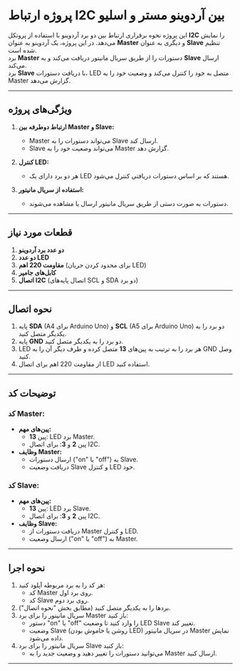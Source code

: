 # پروژه ارتباط I2C بین آردوینو مستر و اسلیو

این پروژه نحوه برقراری ارتباط بین دو برد آردوینو با استفاده از پروتکل **I2C** را نمایش می‌دهد. در این پروژه، یک آردوینو به عنوان **Master** و دیگری به عنوان **Slave** تنظیم شده است.  
برد **Master** دستورات را از طریق سریال مانیتور دریافت می‌کند و به **Slave** ارسال می‌کند.  
برد **Slave** با دریافت دستورات، LED متصل به خود را کنترل می‌کند و وضعیت خود را به Master گزارش می‌دهد.

---

## ویژگی‌های پروژه
1. **ارتباط دوطرفه بین Master و Slave:**
   - Master می‌تواند دستورات را به Slave ارسال کند.
   - Slave می‌تواند وضعیت خود را به Master گزارش دهد.

2. **کنترل LED:**
   - هر دو برد دارای یک LED هستند که بر اساس دستورات دریافتی کنترل می‌شود.

3. **استفاده از سریال مانیتور:**
   - دستورات به صورت دستی از طریق سریال مانیتور ارسال یا مشاهده می‌شوند.

---

## قطعات مورد نیاز
1. **دو عدد برد آردوینو** 
2. **دو عدد LED**
3. **مقاومت 220 اهم** (برای محدود کردن جریان LED)
4. **کابل‌های جامپر**
5. **اتصال I2C** (اتصال پایه‌های SCL و SDA دو برد)

---

## نحوه اتصال
1. پایه **SDA** (A4 برای Arduino Uno) و **SCL** (A5 برای Arduino Uno) دو برد را به یکدیگر متصل کنید.
2. پایه **GND** دو برد را به یکدیگر متصل کنید.
3. LED هر برد را به ترتیب به پین‌های **13** متصل کرده و طرف دیگر آن را به GND وصل کنید.
4. از مقاومت 220 اهم برای اتصال LED استفاده کنید.

---

## توضیحات کد
### کد Master:
- **پین‌های مهم:**
  - پین **13**: LED برد Master.
  - پین **2** و **3**: برای اتصال I2C.
- **وظایف Master:**
  - ارسال دستورات ("on" یا "off") به Slave.
  - دریافت وضعیت Slave و کنترل LED خود.

### کد Slave:
- **پین‌های مهم:**
  - پین **13**: LED برد Slave.
  - پین **2** و **3**: برای اتصال I2C.
- **وظایف Slave:**
  - دریافت دستورات از Master و کنترل LED.
  - ارسال وضعیت ("on" یا "off") به Master.

---

## نحوه اجرا
1. هر کد را به برد مربوطه آپلود کنید:
   - کد Master روی برد اول.
   - کد Slave روی برد دوم.
2. بردها را به یکدیگر متصل کنید (مطابق بخش "نحوه اتصال").
3. سریال مانیتور را برای برد Master باز کنید:
   - دستور "on" یا "off" را وارد کنید تا وضعیت LED Slave تغییر کند.
   - وضعیت Slave (روشن یا خاموش بودن LED) در سریال مانیتور Master نمایش داده می‌شود.
4. سریال مانیتور را برای برد Slave باز کنید:
   - می‌توانید دستورات را تغییر دهید و وضعیت جدید را به Master ارسال کنید.

---
